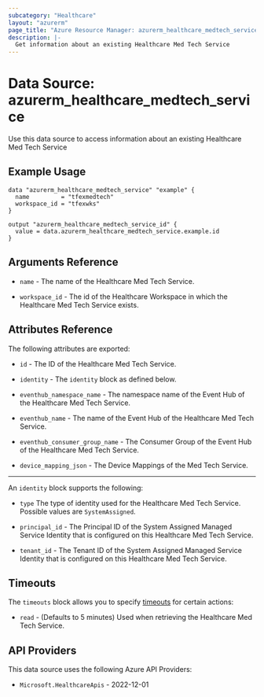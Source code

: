 ```yaml
---
subcategory: "Healthcare"
layout: "azurerm"
page_title: "Azure Resource Manager: azurerm_healthcare_medtech_service"
description: |-
  Get information about an existing Healthcare Med Tech Service
---
```


# Data Source: azurerm_healthcare_medtech_service

Use this data source to access information about an existing Healthcare Med Tech Service

## Example Usage

```hcl
data "azurerm_healthcare_medtech_service" "example" {
  name         = "tfexmedtech"
  workspace_id = "tfexwks"
}

output "azurerm_healthcare_medtech_service_id" {
  value = data.azurerm_healthcare_medtech_service.example.id
}
```

## Arguments Reference

* `name` - The name of the Healthcare Med Tech Service.

* `workspace_id` - The id of the Healthcare Workspace in which the Healthcare Med Tech Service exists.

## Attributes Reference

The following attributes are exported:

* `id` - The ID of the Healthcare Med Tech Service.

* `identity` - The `identity` block as defined below.

* `eventhub_namespace_name` - The namespace name of the Event Hub of the Healthcare Med Tech Service.

* `eventhub_name` - The name of the Event Hub of the Healthcare Med Tech Service.

* `eventhub_consumer_group_name` - The Consumer Group of the Event Hub of the Healthcare Med Tech Service.

* `device_mapping_json` - The Device Mappings of the Med Tech Service.

---
An `identity` block supports the following:

* `type` The type of identity used for the Healthcare Med Tech Service. Possible values are `SystemAssigned`.

* `principal_id` - The Principal ID of the System Assigned Managed Service Identity that is configured on this Healthcare Med Tech Service.

* `tenant_id` - The Tenant ID of the System Assigned Managed Service Identity that is configured on this Healthcare Med Tech Service.

## Timeouts

The `timeouts` block allows you to specify [timeouts](https://developer.hashicorp.com/terraform/language/resources/configure#define-operation-timeouts) for certain actions:

* `read` - (Defaults to 5 minutes) Used when retrieving the Healthcare Med Tech Service.

## API Providers
<!-- This section is generated, changes will be overwritten -->
This data source uses the following Azure API Providers:

* `Microsoft.HealthcareApis` - 2022-12-01
